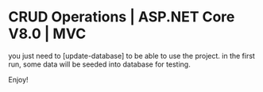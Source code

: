 # CRUD Operations | ASP.NET Core V8.0 | MVC

you just need to [update-database] to be able to use the project.
in the first run, some data will be seeded into database for testing.

Enjoy!
